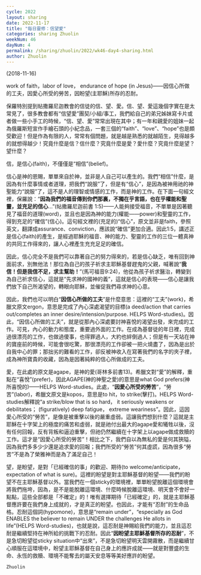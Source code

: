 ```yaml
---
cycle: 2022
layout: sharing
date: 2022-11-17
title: "每日靈修：信望愛"
categories: sharing Zhuolin
weekNum: 46
dayNum: 4
permalink: /sharing/zhuolin/2022/wk46-day4-sharing.html
author: Zhuolin
---
```

(2018-11-16)

work of faith，labor of love， endurance of hope (in Jesus)——因信心所做的工夫，因愛心所受的勞苦，因盼望(主耶穌)所存的忍耐。  

保羅特別提到帖撒羅尼迦教會的信徒的信、望、愛。信、望、愛這幾個字實在是太常見了，很多教會都有“信望愛”團契/小組/事工，我們給自己的弟兄姊妹寫卡片或者做一些小手工的時候，“信、望、愛”常常出現在其中；有一年和親愛的姐妹一起為俄羅斯短宣作手繪石頭的小紀念品，一套三個的“faith”、“love”、“hope”也是頗受歡迎！但是作為有限的人，常常有個問題，就是越是熟悉的就越陌生，見得越多的就想得越少！究竟什麼是信？信什麼？究竟什麼是愛？愛什麼？究竟什麼是望？望什麼？  

信，是信心(faith)，不僅僅是“相信”(belief)。  

信心是神的恩賜，單單來自於神，並非是人自己可以產生的。我們“相信”什麼，是因為有什麼事情或者道理，把我們“說服”了，但是有“信心”，是因為被神用祂的神聖能力“說服”了，這不是人的理智或情感的工作，而是神的工作。在下面一句經文裡，保羅說：“**因為我們的福音傳到你們那裏，不獨在乎言語，也在乎權能和聖靈，並充足的信心**…”(帖撒羅尼迦前書 1:5)——人能夠接受福音，不單單是因著聽見了福音的道理(word)，並且也是因為神的能力(權能——power)和聖靈的工作，得到充足的“確信”(信心)。這句經文裡的(充足的)“信心”，原文並非是faith，參照英文，翻譯成assurance、conviction，應該說“確信”更加合適。因此1:5，講述正是信心(faith)的產生，是經過耶穌的福音、神的能力、聖靈的工作的三位一體真神的共同工作得來的，讓人心裡產生充充足足的確信。  

因此，信心完全不是我們可以靠著自己的努力得來的，若是信心缺乏，唯有回到神面前求，別無他法！那位為自己的孩子祈求主耶穌基督趕鬼的父親，喊著說“**我信！但是我信不足，求主幫助！**”(馬可福音9:24)，他從為孩子祈求醫治，轉變到為自己祈求信心，這就是“先求神的國神的義”，這就是信心的表現——信心是讓我們放下自己所渴望的，轉眼向耶穌，並催促我們尋求神的心意。  

因此，我們也可以明白“**因信心所做的工夫**”是什麼意思：這裡的“工夫”(work)，希臘文原文ergon，意思是完成了內心深處渴望的目標(a deed/action that carries out/completes an inner desire/intension/purpose. HELPS Word-studies)。因此，“因信心所做的工夫”，就是從那內心深處要討神喜悅的渴望出發，來完成的工作。可見，內心的動力和態度，重要過外面的工作。在成為基督徒的年日裡，完成過很漂亮的工作，也做過傻事，也得罪過人，大約也絆倒過人；但是有一天站在神的寶座前的時候，可能會很吃驚，那很漂亮的工作卻被一把火燒盡了，因為是出於自我中心的罪；那拙劣的難看的工作，卻反被神收入在寫著我們的名字的夾子裡，成為神所寶貴的收藏，因為是因著純粹的信心所做成的工夫。  

愛，在此處的原文是agape，是神的愛(哥林多前書13)。希臘文對“愛”的解釋，重點在“喜悅”(prefer)，因此AGAPE(神的神聖之愛)的意思是what God prefers(神所喜悅的)——HELPS Word-studies。此處，“**因愛心所受的勞苦**”，“勞苦”(labor)，希臘文原文是kopos，意思是to hit，to strike(擊打)。HELPS Word-studies解釋說“a strike/blow that is so hard， it seriously weakens or debilitates； (figuratively) deep fatigue， extreme weariness”。因此，這因愛心所受的“勞苦”，是像是被重擊以後的嚴重虛弱。這讓我們想到什麼？這就是主耶穌在十字架上的極度的痛苦和虛弱，就是祂付出最大的agape愛和犧牲以後，沒有任何回報，反有背叛和逼迫重擊，但祂仍然繼續在十字架上以agape做成救贖的工作。這才是“因愛心所受的勞苦”！相比之下，我們自以為無私的愛是何其狹隘，因為我們多多少少還是追求愛的回報；我們所受的“勞苦”何其虛謊，因為很多“勞苦”不是為了榮雅神而是為了滿足自己！  

望，是盼望，是對「已經確信的事」的歡迎、期待(to welcome/anticipate，expectation of what is sure)。這裡的盼望是對主耶穌基督的盼望——我們的盼望不在主耶穌基督以外。當我們在一個sticky的環境裡，單單盼望脫離這個環境會將我們拖垮，因為，是不是能脫離這環境、什麼時候脫離這環境、明天會不會好一點點，這些全部都是「不確定」的！唯有選擇期待「已經確定」的，就是主耶穌基督應許要在我們身上成就的，才是真正的盼望。也因此，才能有“忍耐”的生命品格。忍耐這個詞(hypomone)，意思是“remain under”，“especially as God ENABLES the believer to remain UNDER the challenges He allots in life”(HELPS Word-studies)，也就是說，這忍耐是神賜給我們的能力，並且這忍耐是繼續堅持在神所給的挑戰下的忍耐。因此“**因盼望主耶穌基督所存的忍耐**”，不是急切盼望從sticky situation中“出來”，不是急切盼望明天雲開霧散，而是繼續甘心順服在這環境中，盼望主耶穌基督在自己身上的應許成就——就是對豐盛的生命、永恆的救贖、環境不能奪去的屬天安息等等美好應許的盼望。  

`Zhuolin`  

